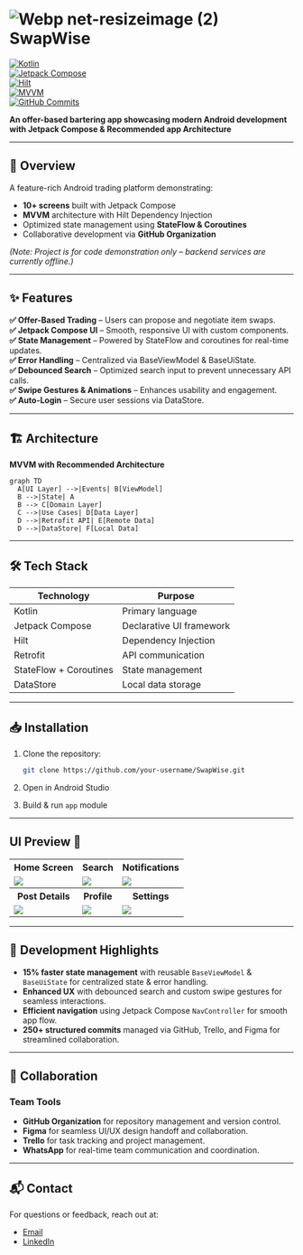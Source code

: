 # ![Webp net-resizeimage (2)](https://github.com/user-attachments/assets/7b5f22c9-1453-4883-b441-a8e2ef1fd178) SwapWise  

[![Kotlin](https://img.shields.io/badge/Kotlin-2.0.0-blue?logo=kotlin)](https://kotlinlang.org/)  
[![Jetpack Compose](https://img.shields.io/badge/Jetpack%20Compose-2.0.0-4285F4?logo=jetpack-compose)](https://developer.android.com/jetpack/compose)  
[![Hilt](https://img.shields.io/badge/Hilt-Dependency%20Injection-FF8C42?logo=hilt)](https://dagger.dev/hilt/)  
[![MVVM](https://img.shields.io/badge/Architecture-MVVM-6A1B9A)](https://developer.android.com/jetpack/guide)  
[![GitHub Commits](https://img.shields.io/badge/Commits-250%2B-brightgreen)](https://github.com/IugGraduation/Android/commits/main)  

**An offer-based bartering app showcasing modern Android development with Jetpack Compose & Recommended app Architecture**  

---

## 📌 Overview  
A feature-rich Android trading platform demonstrating:  
- **10+ screens** built with Jetpack Compose  
- **MVVM** architecture with Hilt Dependency Injection  
- Optimized state management using **StateFlow & Coroutines**  
- Collaborative development via **GitHub Organization**  

*(Note: Project is for code demonstration only – backend services are currently offline.)*

---

## ✨ Features  
**✅ Offer-Based Trading** – Users can propose and negotiate item swaps.  
**✅ Jetpack Compose UI** – Smooth, responsive UI with custom components.  
**✅ State Management** – Powered by StateFlow and coroutines for real-time updates.  
**✅ Error Handling** – Centralized via BaseViewModel & BaseUiState.  
**✅ Debounced Search** – Optimized search input to prevent unnecessary API calls.  
**✅ Swipe Gestures & Animations** – Enhances usability and engagement.  
**✅ Auto-Login** – Secure user sessions via DataStore.  

---

## 🏗 Architecture  
**MVVM with Recommended Architecture**  
```mermaid
graph TD
  A[UI Layer] -->|Events| B[ViewModel]
  B -->|State| A
  B --> C[Domain Layer]
  C -->|Use Cases| D[Data Layer]
  D -->|Retrofit API| E[Remote Data]
  D -->|DataStore| F[Local Data]
```

---

## 🛠 Tech Stack

| **Technology**         | **Purpose**                    |
|------------------------|--------------------------------|
| Kotlin                 | Primary language               |
| Jetpack Compose        | Declarative UI framework       |
| Hilt                   | Dependency Injection           |
| Retrofit               | API communication              |
| StateFlow + Coroutines | State management               |
| DataStore              | Local data storage             |

---

## 📥 Installation

1. Clone the repository:

   ```bash
   git clone https://github.com/your-username/SwapWise.git

2. Open in Android Studio

3. Build & run `app` module

---

## UI Preview 📸

<table>
  <tr>
    <th>Home Screen</th>
    <th>Search</th>
    <th>Notifications</th>
  </tr>
  <tr>
    <td valign="top"><img src="https://github.com/user-attachments/assets/b272f355-d3a8-461d-adc3-321d1de8d488" /></td>
    <td valign="top"><img src="https://github.com/user-attachments/assets/3c645f42-b7ee-4ba4-975d-476931721521" /></td>
    <td valign="top"><img src="https://github.com/user-attachments/assets/d796820e-0446-4954-8573-cac6b287e76b" /></td>
  </tr>
  <tr>
    <th>Post Details</th>
    <th>Profile</th>
    <th>Settings</th>
  </tr>
  <tr>
    <td valign="top"><img src="https://github.com/user-attachments/assets/e6f7000c-fc85-42ae-a92e-24e72f878819" /></td>
    <td valign="top"><img src="https://github.com/user-attachments/assets/8f585ad9-81e6-43fa-a3a1-2a73e8b337d5" /></td>
    <td valign="top"><img src="https://github.com/user-attachments/assets/53c02ffc-32b0-4347-9980-948552d5e32c" /></td>
  </tr>
</table>

---

## 🚀 Development Highlights  
- **15% faster state management** with reusable `BaseViewModel` & `BaseUiState` for centralized state & error handling.  
- **Enhanced UX** with debounced search and custom swipe gestures for seamless interactions.  
- **Efficient navigation** using Jetpack Compose `NavController` for smooth app flow.  
- **250+ structured commits** managed via GitHub, Trello, and Figma for streamlined collaboration.

---

## 🤝 Collaboration  
### Team Tools  
- **GitHub Organization** for repository management and version control.  
- **Figma** for seamless UI/UX design handoff and collaboration.  
- **Trello** for task tracking and project management.  
- **WhatsApp** for real-time team communication and coordination.

---

## 📬 Contact

For questions or feedback, reach out at:
- [Email](mailto:SameerMMurtaja@gmail.com "Email SameerMMurtaja@gmail.com")
- [LinkedIn](https://www.linkedin.com/in/sameer-murtaja/ "View Sameer's LinkedIn")
